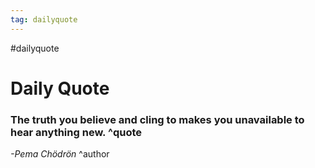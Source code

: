 ```yaml
---
tag: dailyquote
---
```


#dailyquote

# Daily Quote

### The truth you believe and cling to makes you unavailable to hear anything new. ^quote
*-Pema Chödrön* ^author
